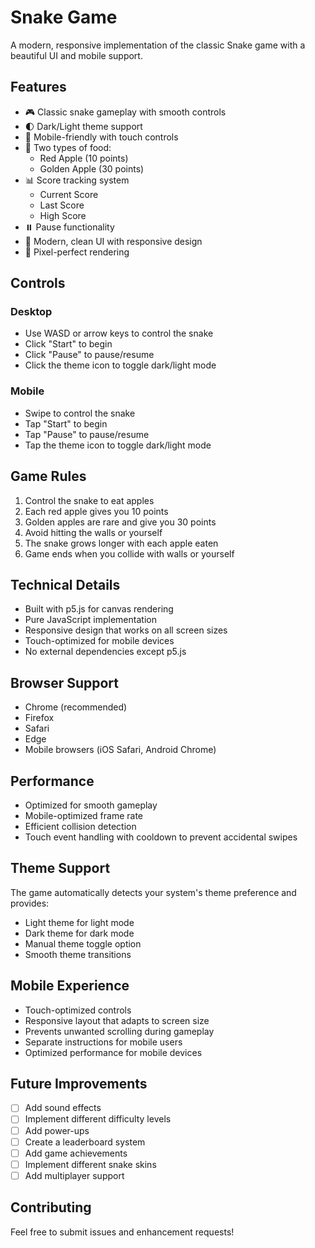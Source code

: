 # Snake Game

A modern, responsive implementation of the classic Snake game with a beautiful UI and mobile support.

## Features

- 🎮 Classic snake gameplay with smooth controls
- 🌓 Dark/Light theme support
- 📱 Mobile-friendly with touch controls
- 🍎 Two types of food:
  - Red Apple (10 points)
  - Golden Apple (30 points)
- 📊 Score tracking system
  - Current Score
  - Last Score
  - High Score
- ⏸️ Pause functionality
- 🎨 Modern, clean UI with responsive design
- 🎯 Pixel-perfect rendering

## Controls

### Desktop
- Use WASD or arrow keys to control the snake
- Click "Start" to begin
- Click "Pause" to pause/resume
- Click the theme icon to toggle dark/light mode

### Mobile
- Swipe to control the snake
- Tap "Start" to begin
- Tap "Pause" to pause/resume
- Tap the theme icon to toggle dark/light mode

## Game Rules

1. Control the snake to eat apples
2. Each red apple gives you 10 points
3. Golden apples are rare and give you 30 points
4. Avoid hitting the walls or yourself
5. The snake grows longer with each apple eaten
6. Game ends when you collide with walls or yourself

## Technical Details

- Built with p5.js for canvas rendering
- Pure JavaScript implementation
- Responsive design that works on all screen sizes
- Touch-optimized for mobile devices
- No external dependencies except p5.js

## Browser Support

- Chrome (recommended)
- Firefox
- Safari
- Edge
- Mobile browsers (iOS Safari, Android Chrome)

## Performance

- Optimized for smooth gameplay
- Mobile-optimized frame rate
- Efficient collision detection
- Touch event handling with cooldown to prevent accidental swipes

## Theme Support

The game automatically detects your system's theme preference and provides:
- Light theme for light mode
- Dark theme for dark mode
- Manual theme toggle option
- Smooth theme transitions

## Mobile Experience

- Touch-optimized controls
- Responsive layout that adapts to screen size
- Prevents unwanted scrolling during gameplay
- Separate instructions for mobile users
- Optimized performance for mobile devices

## Future Improvements

- [ ] Add sound effects
- [ ] Implement different difficulty levels
- [ ] Add power-ups
- [ ] Create a leaderboard system
- [ ] Add game achievements
- [ ] Implement different snake skins
- [ ] Add multiplayer support

## Contributing

Feel free to submit issues and enhancement requests!
